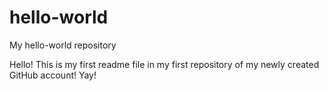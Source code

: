 # hello-world
My hello-world repository

Hello!
This is my first readme file in my first repository of my newly created GitHub account! Yay!

